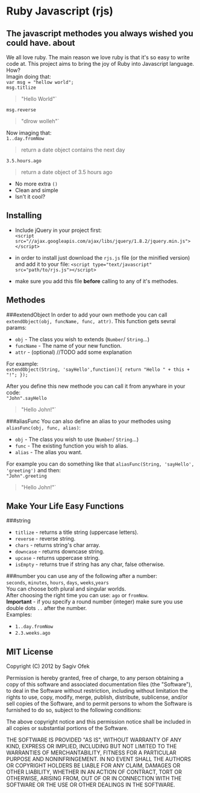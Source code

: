 Ruby Javascript (rjs)
=
The javascript methodes you always wished you could have.
about
-
We all love ruby. The main reason we love ruby is that it's so easy to write code at.
This project aims to bring the joy of Ruby into Javascript language. How? <br>
Imagin doing that:<br>
`var msg = "hellow world";`<br>
`msg.titlize`
> "Hello World"` 

`msg.reverse`
>"dlrow wolleh"`

Now imaging that:<br>
`1..day.fromNow`
> return a date object contains the next day

`3.5.hours.ago`
> return a date object of 3.5 hours ago

- No more extra `()` 
- Clean and simple
- Isn't it cool?<br>

Installing
-
- Include jQuery in your project first: <br>
`<script src="//ajax.googleapis.com/ajax/libs/jquery/1.8.2/jquery.min.js"></script>`

- in order to install just download the `rjs.js` file (or the minified version) and add it to your file:
`<script type="text/javascript" src="path/to/rjs.js"></script>`

- make sure you add this file <b>before</b> calling to any of it's methodes. 

Methodes
-
###extendObject
In order to add your own methode you can call `extendObject(obj, funcName, func, attr)`. This function gets sevral params:

- `obj` - The class you wish to extends (`Number`/ `String`...)
- `funcName` - The name of your new function.
- `attr` - (optional) //TODO add some explanation 

For example:<br>
`extendObject(String, 'sayHello',function(){ return "Hello " + this + "!"; });`

After you define this new methode you can call it from anywhare in your code:<br>
`"John".sayHello`
>"Hello John!"`

###aliasFunc
You can also define an alias to your methodes using `aliasFunc(obj, func, alias)`:

- `obj` - The class you wish to use (`Number`/ `String`...)
- `func` - The existing function you wish to alias.
- `alias` - The alias you want.

For example you can do something like that `aliasFunc(String, 'sayHello', 'greeting')` and then:<br>
`"John".greeting`

>"Hello John!"`

Make Your Life Easy Functions
-
###string
- `titlize` - returns a title string (uppercase letters).
- `reverse` - reverse string.
- `chars` - returns string's char array. 
- `downcase` - returns downcase string.
- `upcase` - returns uppercase string.
- `isEmpty` - returns true if string has any char, false otherwise.

###number
you can use any of the following after a number:<br>
`seconds`, `minutes`, `hours`, `days`, `weeks`,`years`<br>
You can choose both plural and singular worlds.<br>
After choosing the right time you can use: `ago` or `fromNow`.<br>
<b>Important</b> - if you specify a round number (integer) make sure you use double dots `..` after the number.<br>
Examples:

- `1..day.fromNow`
- `2.3.weeks.ago`



MIT License
-
Copyright (C) 2012 by Sagiv Ofek

Permission is hereby granted, free of charge, to any person obtaining a copy
of this software and associated documentation files (the "Software"), to deal
in the Software without restriction, including without limitation the rights
to use, copy, modify, merge, publish, distribute, sublicense, and/or sell
copies of the Software, and to permit persons to whom the Software is
furnished to do so, subject to the following conditions:

The above copyright notice and this permission notice shall be included in
all copies or substantial portions of the Software.

THE SOFTWARE IS PROVIDED "AS IS", WITHOUT WARRANTY OF ANY KIND, EXPRESS OR
IMPLIED, INCLUDING BUT NOT LIMITED TO THE WARRANTIES OF MERCHANTABILITY,
FITNESS FOR A PARTICULAR PURPOSE AND NONINFRINGEMENT. IN NO EVENT SHALL THE
AUTHORS OR COPYRIGHT HOLDERS BE LIABLE FOR ANY CLAIM, DAMAGES OR OTHER
LIABILITY, WHETHER IN AN ACTION OF CONTRACT, TORT OR OTHERWISE, ARISING FROM,
OUT OF OR IN CONNECTION WITH THE SOFTWARE OR THE USE OR OTHER DEALINGS IN
THE SOFTWARE. 
